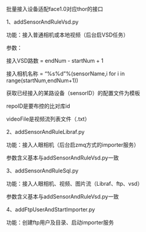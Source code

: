批量接入设备适配face1.0对应thor的接口

1、addSensorAndRuleVsd.py

功能：接入普通相机或本地视频（后台启VSD任务）

参数：

   接入VSD路数 = endNum - startNum + 1

   接入相机名称 = “%s%d”%(sensorName,i for i in range(startNum,endNum+1))

   获取已经接入的某路设备（sensorID）的配置文件为模板

   repoID是要布控的比对库id

   videoFile是视频流列表文件（.txt）


2、addSensorAndRuleLibraf.py

功能：接入人眼相机（后台启zmq方式的importer服务）

参数含义基本与addSensorAndRuleVsd.py一致


3、addSensorAndRuleSql.py

功能：接入人眼相机、视频、图片流（Libraf、ftp、vsd）

参数含义基本与addSensorAndRuleVsd.py一致

4、addFtpUserAndStartImporter.py

功能：创建ftp用户及目录、启动importer服务



